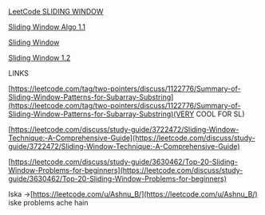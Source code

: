   

[LeetCode SLIDING WINDOW](./LeetCode%20SLIDING%20WINDOW/LeetCode%20SLIDING%20WINDOW.md)

[Sliding Window Algo 1.1](./Sliding%20Window%20Algo%201.1/Sliding%20Window%20Algo%201.1.md)

  

[Sliding Window](../SLIDING%20WINDOW.md)

[Sliding Window 1.2](./Sliding%20Window%201.2/Sliding%20Window%201.2.md)

  

  

LINKS

[https://leetcode.com/tag/two-pointers/discuss/1122776/Summary-of-Sliding-Window-Patterns-for-Subarray-Substring](https://leetcode.com/tag/two-pointers/discuss/1122776/Summary-of-Sliding-Window-Patterns-for-Subarray-Substring)(VERY COOL FOR SL)

[https://leetcode.com/discuss/study-guide/3722472/Sliding-Window-Technique:-A-Comprehensive-Guide](https://leetcode.com/discuss/study-guide/3722472/Sliding-Window-Technique:-A-Comprehensive-Guide)

[https://leetcode.com/discuss/study-guide/3630462/Top-20-Sliding-Window-Problems-for-beginners](https://leetcode.com/discuss/study-guide/3630462/Top-20-Sliding-Window-Problems-for-beginners)

Iska →[https://leetcode.com/u/Ashnu_B/](https://leetcode.com/u/Ashnu_B/) iske problems ache hain